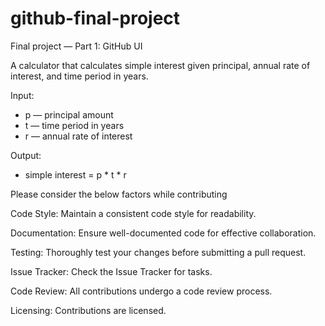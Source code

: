 # github-final-project

Final project — Part 1: GitHub UI

A calculator that calculates simple interest given principal, annual rate of interest, and time period in years.

Input:
- p — principal amount
- t — time period in years
- r — annual rate of interest

Output:
- simple interest = p * t * r


Please consider the below factors while contributing

Code Style:
Maintain a consistent code style for readability.

Documentation:
Ensure well-documented code for effective collaboration.

Testing:
Thoroughly test your changes before submitting a pull request.

Issue Tracker:
Check the Issue Tracker for tasks.

Code Review:
All contributions undergo a code review process.

Licensing:
Contributions are licensed.
